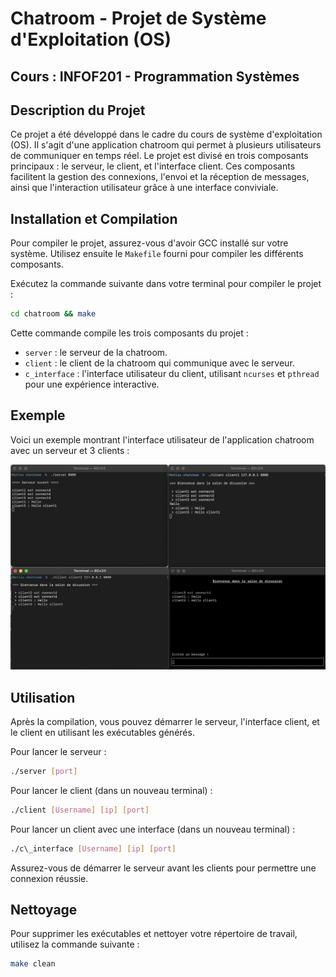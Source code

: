 # Chatroom - Projet de Système d'Exploitation (OS)

## Cours : INFOF201 - Programmation Systèmes

## Description du Projet
Ce projet a été développé dans le cadre du cours de système d'exploitation (OS). Il s'agit d'une application chatroom qui permet à plusieurs utilisateurs de communiquer en temps réel. Le projet est divisé en trois composants principaux : le serveur, le client, et l'interface client. Ces composants facilitent la gestion des connexions, l'envoi et la réception de messages, ainsi que l'interaction utilisateur grâce à une interface conviviale.

## Installation et Compilation
Pour compiler le projet, assurez-vous d'avoir GCC installé sur votre système. Utilisez ensuite le `Makefile` fourni pour compiler les différents composants.

Exécutez la commande suivante dans votre terminal pour compiler le projet :

```bash
cd chatroom && make
```

Cette commande compile les trois composants du projet :
- `server` : le serveur de la chatroom.
- `client` : le client de la chatroom qui communique avec le serveur.
- `c_interface` : l'interface utilisateur du client, utilisant `ncurses` et `pthread` pour une expérience interactive.

## Exemple

Voici un exemple montrant l'interface utilisateur de l'application chatroom avec un serveur et 3 clients :

![Capture d'écran](imgs/capture.jpg)

## Utilisation
Après la compilation, vous pouvez démarrer le serveur, l'interface client, et le client en utilisant les exécutables générés.

Pour lancer le serveur :

```bash
./server [port]
```

Pour lancer le client (dans un nouveau terminal) :

```bash
./client [Username] [ip] [port]
```

Pour lancer un client avec une interface (dans un nouveau terminal) :

```bash
./c\_interface [Username] [ip] [port]
```

Assurez-vous de démarrer le serveur avant les clients pour permettre une connexion réussie.

## Nettoyage
Pour supprimer les exécutables et nettoyer votre répertoire de travail, utilisez la commande suivante :

```bash
make clean
```

